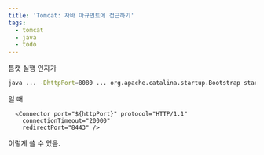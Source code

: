 ```yaml
---
title: 'Tomcat: 자바 아규먼트에 접근하기'
tags:
  - tomcat
  - java
  - todo
---
```


톰캣 실행 인자가
```bash
java ... -DhttpPort=8080 ... org.apache.catalina.startup.Bootstrap start
```
일 때

```markup
  <Connector port="${httpPort}" protocol="HTTP/1.1"
    connectionTimeout="20000"
    redirectPort="8443" />
```
이렇게 쓸 수 있음.

